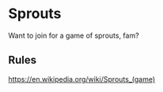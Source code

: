 # Sprouts

Want to join for a game of sprouts, fam?

## Rules

https://en.wikipedia.org/wiki/Sprouts_(game)
